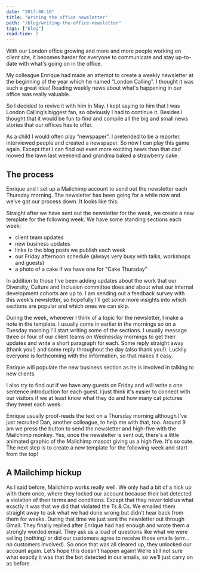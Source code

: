 ```yaml
---
date: "2017-08-10"
title: "Writing the office newsletter"
path: "/blog/writing-the-office-newsletter"
tags: ["blog"] 
read-time: 2
---
```


With our London office growing and more and more people working on client site, it becomes harder for everyone to communicate and stay up-to-date with what's going on in the office.

My colleague Enrique had made an attempt to create a weekly newsletter at the beginning of the year which he named “London Calling".  I thought it was such a great idea! Reading weekly news about what's happening in our office was really valuable.

<!--break-->

So I decided to revive it with him in May. I kept saying to him that I was London Calling’s biggest fan, so obviously I  had to continue it. Besides I thought that it would be fun to find and compile all the big and small news stories that our offices has to offer.

As a child I would often play “newspaper”.  I pretended to be a reporter, interviewed people and created a newspaper. So now I can play this game again. Except that I can find out even more exciting news than that dad mowed the lawn last weekend and grandma baked a strawberry cake.

## The process

Enrique and I set up a Mailchimp account to send out the newsletter each Thursday morning. The newsletter has been going for a while now and we’ve got our process down. It looks like this:

Straight after we have sent out the newsletter for the week, we create a new template for the following week. We have some standing sections each week:

- client team updates
- new business updates
- links to the blog posts we publish each week
- our Friday afternoon schedule (always very busy with talks, workshops and guests)
- a photo of a cake if we have one for "Cake Thursday"

In addition to those I've been adding updates about the work that our Diversity, Culture and Inclusion committee does and about what our internal development cohorts are up to. I am sending out a feedback survey with this week’s newsletter, so hopefully I’ll get some more insights into which sections are popular and which ones we can skip.

During the week, whenever I think of a topic for the newsletter, I make a note in the template. I usually come in earlier in the mornings so on a Tuesday morning I'll start writing some of the sections. I usually message three or four of our client teams on Wednesday mornings to get their updates and write a short paragraph for each. Some reply straight away (thank you!) and some reply throughout the day (also thank you!). Luckily everyone is forthcoming with the information, so that makes it easy.

Enrique will populate the new business section as he is involved in talking to new clients.

I also try to find out if we have any guests on Friday and will write a one sentence introduction for each guest. I just think it's easier to connect with our visitors if we at least know what they do and how many cat pictures they tweet each week.

Enrique usually proof-reads the text on a Thursday morning although I've just recruited Dan, another colleague, to help me with that, too. Around 9 am we press the button to send the newsletter and high-five with the Mailchimp monkey. Yes, once the newsletter is sent out, there's a little animated graphic of the Mailchimp mascot giving us a high five. It's so cute. The next step is to create a new template for the following week and start from the top!

## A Mailchimp hickup

As I said before, Mailchimp works really well. We only had a bit of a hick up with them once, where they locked our account because their bot detected a violation of their terms and conditions. Except that they never told us what exactly it was that we did that violated the Ts & Cs. We emailed them straight away to ask what we had done wrong but didn’t hear back from them for weeks. During that time we just sent the newsletter out through Gmail. They finally replied after Enrique had had enough and wrote them a strongly worded email. They ask us a load of questions like what we were selling (nothing) or did our customers agree to receive those emails (errr… no customers involved). So once that was all cleared up, they unlocked our account again. Let’s hope this doesn’t happen again! We’re still not sure what exactly it was that the bot detected in our emails, so we’ll just carry on as before.











